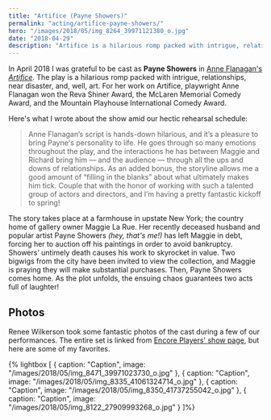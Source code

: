 ```yaml
---
title: "Artifice (Payne Showers)"
permalink: "acting/artifice-payne-showers/"
hero: "/images/2018/05/img_8264_39971121380_o.jpg"
date: "2018-04-29"
description: "Artifice is a hilarious romp packed with intrigue, relationships, near disaster, and, well, art."
---
```


In April 2018 I was grateful to be cast as **Payne Showers** in [Anne Flanagan's _Artifice_](http://encoreplayers.org/artifice/). The play is a hilarious romp packed with intrigue, relationships, near disaster, and, well, art. For her work on Artifice, playwright Anne Flanagan won the Reva Shiner Award, the McLaren Memorial Comedy Award, and the Mountain Playhouse International Comedy Award.

Here's what I wrote about the show amid our hectic rehearsal schedule:

> Anne Flanagan’s script is hands-down hilarious, and it’s a pleasure to bring Payne's personality to life. He goes through so many emotions throughout the play, and the interactions he has between Maggie and Richard bring him — and the audience — through all the ups and downs of relationships. As an added bonus, the storyline allows me a good amount of “filling in the blanks” about what ultimately makes him tick. Couple that with the honor of working with such a talented group of actors and directors, and I’m having a pretty fantastic kickoff to spring!

The story takes place at a farmhouse in upstate New York; the country home of gallery owner Maggie La Rue. Her recently deceased husband and popular artist Payne Showers _(hey, that's me!)_ has left Maggie in debt, forcing her to auction off his paintings in order to avoid bankruptcy. Showers’ untimely death causes his work to skyrocket in value. Two bigwigs from the city have been invited to view the collection, and Maggie is praying they will make substantial purchases. Then, Payne Showers comes home. As the plot unfolds, the ensuing chaos guarantees two acts full of laughter!

## Photos

Renee Wilkerson took some fantastic photos of the cast during a few of our performances. The entire set is linked from [Encore Players' show page](http://encoreplayers.org/artifice/), but here are some of my favorites.

{% lightbox [
    { caption: "Caption", image: "/images/2018/05/img_8471_39971023730_o.jpg" },
    { caption: "Caption", image: "/images/2018/05/img_8335_41061324714_o.jpg" },
    { caption: "Caption", image: "/images/2018/05/img_8350_41737255042_o.jpg" },
    { caption: "Caption", image: "/images/2018/05/img_8122_27909993268_o.jpg" }
]%}